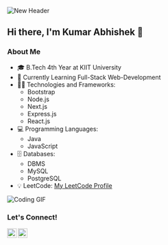 ![New Header](https://user-images.githubusercontent.com/74038190/235224431-e8c8c12e-6826-47f1-89fb-2ddad83b3abf.gif)

## Hi there, I'm Kumar Abhishek 👋


### About Me

- 🎓 B.Tech 4th Year at KIIT University
- 🌱 Currently Learning Full-Stack Web-Development
- 👨‍💻 Technologies and Frameworks:
  - Bootstrap
  - Node.js
  - Next.js
  - Express.js
  - React.js
- 💻 Programming Languages:
  - Java
  - JavaScript
- 🗄️ Databases:
  - DBMS
  - MySQL
  - PostgreSQL
- 💡 LeetCode: [My LeetCode Profile](https://leetcode.com/u/_Kumar_Abhishek_19/)


![Coding GIF](https://media.giphy.com/media/L8K62iTDkzGX6/giphy.gif)

### Let's Connect!


[<img align="left" alt="Kumar Abhishek | Gmail" width="22px" src="https://cdn.jsdelivr.net/npm/simple-icons@v3/icons/gmail.svg" />](mailto:kumarabhishek19122003@gmail.com)

[<img align="left" alt="Kumar Abhishek | Instagram" width="22px" src="https://cdn.jsdelivr.net/npm/simple-icons@v3/icons/instagram.svg" />](https://www.instagram.com/_.abhi.7/)


